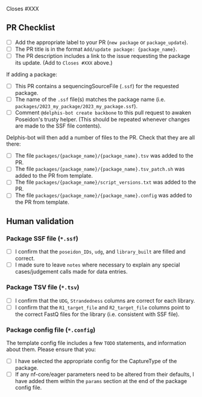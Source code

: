 <!--
# poseidon-framework/minotaur-recipes package request

Hello there!

Thanks for suggesting a new publication to add to the Poseidon Package Directory!
Please ensure you are completing all the TODOs outlined in these comments for each section.
-->

Closes #XXX <!-- TODO: Please link the issue requesting the package here. -->

## PR Checklist

- [ ] Add the appropriate label to your PR (`new package` or `package_update`).
- [ ] The PR title is in the format `Add/update package: {package_name}`.
- [ ] The PR description includes a link to the issue requesting the package its update. (Add to `Closes #XXX` above.)

If adding a package:

- [ ] This PR contains a sequencingSourceFile (`.ssf`) for the requested package.
- [ ] The name of the `.ssf` file(s) matches the package name (i.e. `packages/2023_my_package/2023_my_package.ssf`).
- [ ] Comment `@delphis-bot create backbone` to this pull request to awaken Poseidon's trusty helper. (This should be repeated whenever changes are made to the SSF file contents).

Delphis-bot will then add a number of files to the PR. Check that they are all there:

- [ ] The file `packages/{package_name}/{package_name}.tsv` was added to the PR.
- [ ] The file `packages/{package_name}/{package_name}.tsv_patch.sh` was added to the PR from template.
- [ ] The file `packages/{package_name}/script_versions.txt` was added to the PR.
- [ ] The file `packages/{package_name}/{package_name}.config` was added to the PR from template.
<!-- TODO: Follow the steps outlined above and tick them off as you go. -->

## Human validation

<!-- TODO: Please do the minimal validation of the files outlined below -->

### Package SSF file (`*.ssf`)

- [ ] I confirm that the `poseidon_IDs`, `udg`, and `library_built` are filled and correct.
- [ ] I made sure to leave `notes` where necessary to explain any special cases/judgement calls made for data entries.

### Package TSV file (`*.tsv`)

- [ ] I confirm that the `UDG`, `Strandedness` columns are correct for each library.
- [ ] I confirm that the `R1_target_file` and `R2_target_file` columns point to the correct FastQ files for the library (i.e. consistent with SSF file).

### Package config file (`*.config`)

The template config file includes a few `TODO` statements, and information about them. Please ensure that you:

- [ ] I have selected the appropriate config for the CaptureType of the package.
- [ ] If any nf-core/eager parameters need to be altered from their defaults, I have added them within the `params` section at the end of the package config file.
